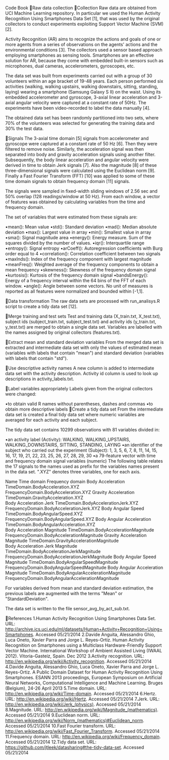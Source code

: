Code Book
Raw data collection
Collection
Raw data are obtained from UCI Machine Learning repository. In particular we used the Human Activity Recognition Using Smartphones Data Set [1], that was used by the original collectors to conduct experiments exploiting Support Vector Machine (SVM) [2].

Activity Recognition (AR) aims to recognize the actions and goals of one or more agents from a series of observations on the agents' actions and the environmental conditions [3]. The collectors used a sensor based approach employing smartphones as sensing tools. Smartphones are an effective solution for AR, because they come with embedded built-in sensors such as microphones, dual cameras, accelerometers, gyroscopes, etc.

The data set was built from experiments carried out with a group of 30 volunteers within an age bracket of 19-48 years. Each person performed six activities (walking, walking upstairs, walking downstairs, sitting, standing, laying) wearing a smartphone (Samsung Galaxy S II) on the waist. Using its embedded accelerometer and gyroscope, 3-axial linear acceleration and 3-axial angular velocity were captured at a constant rate of 50Hz. The experiments have been video-recorded to label the data manually [4].

The obtained data set has been randomly partitioned into two sets, where 70% of the volunteers was selected for generating the training data and 30% the test data.

Signals
The 3-axial time domain [5] signals from accelerometer and gyroscope were captured at a constant rate of 50 Hz [6]. Then they were filtered to remove noise. Similarly, the acceleration signal was then separated into body and gravity acceleration signals using another filter. Subsequently, the body linear acceleration and angular velocity were derived in time to obtain Jerk signals [7]. Also the magnitude [8] of these three-dimensional signals were calculated using the Euclidean norm [9]. Finally a Fast Fourier Transform (FFT) [10] was applied to some of these time domain signals to obtain frequency domain [11] signals.

The signals were sampled in fixed-width sliding windows of 2.56 sec and 50% overlap (128 readings/window at 50 Hz). From each window, a vector of features was obtained by calculating variables from the time and frequency domain.

The set of variables that were estimated from these signals are: 

•mean(): Mean value
•std(): Standard deviation
•mad(): Median absolute deviation 
•max(): Largest value in array
•min(): Smallest value in array
•sma(): Signal magnitude area
•energy(): Energy measure. Sum of the squares divided by the number of values. 
•iqr(): Interquartile range 
•entropy(): Signal entropy
•arCoeff(): Autoregression coefficients with Burg order equal to 4
•correlation(): Correlation coefficient between two signals
•maxInds(): Index of the frequency component with largest magnitude
•meanFreq(): Weighted average of the frequency components to obtain a mean frequency
•skewness(): Skewness of the frequency domain signal 
•kurtosis(): Kurtosis of the frequency domain signal 
•bandsEnergy(): Energy of a frequency interval within the 64 bins of the FFT of each window.
•angle(): Angle between some vectors.
No unit of measures is reported as all features were normalized and bounded within [-1,1].

Data transformation
The raw data sets are processed with run_analisys.R script to create a tidy data set [12].

Merge training and test sets
Test and training data (X_train.txt, X_test.txt), subject ids (subject_train.txt, subject_test.txt) and activity ids (y_train.txt, y_test.txt) are merged to obtain a single data set. Variables are labelled with the names assigned by original collectors (features.txt).

Extract mean and standard deviation variables
From the merged data set is extracted and intermediate data set with only the values of estimated mean (variables with labels that contain "mean") and standard deviation (variables with labels that contain "std").

Use descriptive activity names
A new column is added to intermediate data set with the activity description. Activity id column is used to look up descriptions in activity_labels.txt.

Label variables appropriately
Labels given from the original collectors were changed:

•to obtain valid R names without parentheses, dashes and commas
•to obtain more descriptive labels
Create a tidy data set
From the intermediate data set is created a final tidy data set where numeric variables are averaged for each activity and each subject.

The tidy data set contains 10299 observations with 81 variables divided in:

•an activity label (Activity): WALKING, WALKING_UPSTAIRS, WALKING_DOWNSTAIRS, SITTING, STANDING, LAYING
•an identifier of the subject who carried out the experiment (Subject): 1, 3, 5, 6, 7, 8, 11, 14, 15, 16, 17, 19, 21, 22, 23, 25, 26, 27, 28, 29, 30
•a 79-feature vector with time and frequency domain signal variables (numeric)
The following table relates the 17 signals to the names used as prefix for the variables names present in the data set. ".XYZ" denotes three variables, one for each axis.

Name Time domain Frequency domain 
Body Acceleration TimeDomain.BodyAcceleration.XYZ FrequencyDomain.BodyAcceleration.XYZ 
Gravity Acceleration TimeDomain.GravityAcceleration.XYZ  
Body Acceleration Jerk TimeDomain.BodyAccelerationJerk.XYZ FrequencyDomain.BodyAccelerationJerk.XYZ 
Body Angular Speed TimeDomain.BodyAngularSpeed.XYZ FrequencyDomain.BodyAngularSpeed.XYZ 
Body Angular Acceleration TimeDomain.BodyAngularAcceleration.XYZ  
Body Acceleration Magnitude TimeDomain.BodyAccelerationMagnitude FrequencyDomain.BodyAccelerationMagnitude 
Gravity Acceleration Magnitude TimeDomain.GravityAccelerationMagnitude  
Body Acceleration Jerk Magnitude TimeDomain.BodyAccelerationJerkMagnitude FrequencyDomain.BodyAccelerationJerkMagnitude 
Body Angular Speed Magnitude TimeDomain.BodyAngularSpeedMagnitude FrequencyDomain.BodyAngularSpeedMagnitude 
Body Angular Acceleration Magnitude TimeDomain.BodyAngularAccelerationMagnitude FrequencyDomain.BodyAngularAccelerationMagnitude 

For variables derived from mean and standard deviation estimation, the previous labels are augmented with the terms "Mean" or "StandardDeviation".

The data set is written to the file sensor_avg_by_act_sub.txt.

References
1.Human Activity Recognition Using Smartphones Data Set. URL: http://archive.ics.uci.edu/ml/datasets/Human+Activity+Recognition+Using+Smartphones. Accessed 05/21/2014
2.Davide Anguita, Alessandro Ghio, Luca Oneto, Xavier Parra and Jorge L. Reyes-Ortiz. Human Activity Recognition on Smartphones using a Multiclass Hardware-Friendly Support Vector Machine. International Workshop of Ambient Assisted Living (IWAAL 2012). Vitoria-Gasteiz, Spain. Dec 2012
3.Activity recognition. URL: http://en.wikipedia.org/wiki/Activity_recognition. Accessed 05/21/2014
4.Davide Anguita, Alessandro Ghio, Luca Oneto, Xavier Parra and Jorge L. Reyes-Ortiz. A Public Domain Dataset for Human Activity Recognition Using Smartphones. ESANN 2013 proceedings, European Symposium on Artificial Neural Networks, Computational Intelligence and Machine Learning. Bruges (Belgium), 24-26 April 2013
5.Time domain. URL: http://en.wikipedia.org/wiki/Time-domain. Accessed 05/21/2014
6.Hertz. URL: http://en.wikipedia.org/wiki/Hertz. Accessed 05/21/2014
7.Jerk. URL: http://en.wikipedia.org/wiki/Jerk_(physics). Accessed 05/21/2014
8.Magnitude. URL: http://en.wikipedia.org/wiki/Magnitude_(mathematics). Accessed 05/21/2014
9.Euclidean norm. URL: http://en.wikipedia.org/wiki/Norm_(mathematics)#Euclidean_norm. Accessed 05/21/2014
10.Fast Fourier transform. URL: http://en.wikipedia.org/wiki/Fast_Fourier_Transform. Accessed 05/21/2014
11.Frequency domain. URL: http://en.wikipedia.org/wiki/Frequency_domain. Accessed 05/21/2014
12.Tidy data set. URL: https://github.com/jtleek/datasharing#the-tidy-data-set. Accessed 05/21/2014
